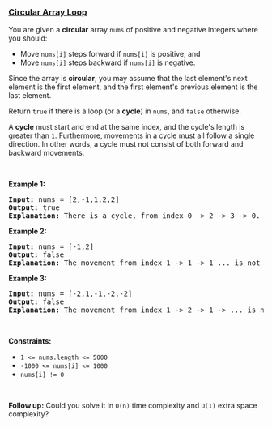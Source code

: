 ### [Circular Array Loop](https://leetcode.com/problems/circular-array-loop)

<p>You are given a <strong>circular</strong> array <code>nums</code> of positive and negative integers where you should:</p>

<ul>
	<li>Move <code>nums[i]</code> steps forward if <code>nums[i]</code> is positive, and</li>
	<li>Move <code>nums[i]</code> steps backward if <code>nums[i]</code> is negative.</li>
</ul>

<p>Since the array is <strong>circular</strong>, you may assume that the last element&#39;s next element is the first element, and the first element&#39;s previous element is the last element.</p>

<p>Return <code>true</code> if there is a loop (or a <strong>cycle</strong>) in <code>nums</code>, and <code>false</code> otherwise.</p>

<p>A <strong>cycle</strong> must start and end at the same index, and the cycle&#39;s length is greater than <code>1</code>. Furthermore, movements in a cycle must all follow a single direction. In other words, a cycle must not consist of both forward and backward movements.</p>

<p>&nbsp;</p>
<p><strong>Example 1:</strong></p>

<pre>
<strong>Input:</strong> nums = [2,-1,1,2,2]
<strong>Output:</strong> true
<strong>Explanation:</strong> There is a cycle, from index 0 -&gt; 2 -&gt; 3 -&gt; 0. The cycle&#39;s length is 3.
</pre>

<p><strong>Example 2:</strong></p>

<pre>
<strong>Input:</strong> nums = [-1,2]
<strong>Output:</strong> false
<strong>Explanation:</strong> The movement from index 1 -&gt; 1 -&gt; 1 ... is not a cycle, because the cycle&#39;s length is 1. By definition the cycle&#39;s length must be greater than 1.
</pre>

<p><strong>Example 3:</strong></p>

<pre>
<strong>Input:</strong> nums = [-2,1,-1,-2,-2]
<strong>Output:</strong> false
<strong>Explanation:</strong> The movement from index 1 -&gt; 2 -&gt; 1 -&gt; ... is not a cycle, because movement from index 1 -&gt; 2 is a forward movement, but movement from index 2 -&gt; 1 is a backward movement. All movements in a cycle must follow a single direction.</pre>

<p>&nbsp;</p>
<p><strong>Constraints:</strong></p>

<ul>
	<li><code>1 &lt;= nums.length &lt;= 5000</code></li>
	<li><code>-1000 &lt;= nums[i] &lt;= 1000</code></li>
	<li><code>nums[i] != 0</code></li>
</ul>

<p>&nbsp;</p>
<p><strong>Follow up:</strong> Could you solve it in <code>O(n)</code> time complexity and <code>O(1)</code> extra space complexity?</p>
